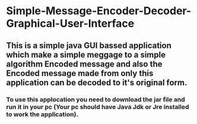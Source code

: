 # Simple-Message-Encoder-Decoder-Graphical-User-Interface
## This is a simple java GUI bassed application which make a simple meggage to a simple algorithm **Encoded** message and also the **Encoded** message made from only this application can be decoded to it's original form.
### To use this applocation you need to download the jar file and run it in your pc **(Your pc should have Java Jdk or Jre installed to work the application)**.
